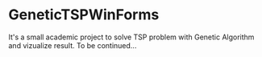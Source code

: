 # GeneticTSPWinForms
It's a small academic project to solve TSP problem with Genetic Algorithm and vizualize result. To be continued...
